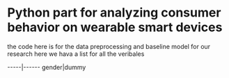 # Python part for analyzing consumer behavior on wearable smart devices
the code here is for the data preprocessing and baseline model for our research
here we hava a list for all the veribales



-----|------
gender|dummy
